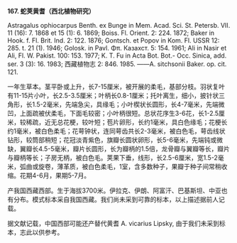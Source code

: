 **167. 蛇荚黄耆（西北植物研究）**

Astragalus ophiocarpus Benth. ex Bunge in Mem. Acad. Sci. St. Petersb. VII. 11 (16): 7. 1868 et 15 (1): 6. 1869; Boiss. Fl. Orient. 2: 224. 1872; Baker in Hook. f. Fl. Brit. Ind. 2: 122. 1876; Gontsch. et Popov in Kom. Fl. USSR 12: 285. t. 21 (1). 1946; Golosk. in Pavl. Φπ. Казахст. 5: 154. 1961; Ali in Nasir et Ali, Fl. W. Pakist. 100: 153. 1977; K. T. Fu in Acta Bot. Bot.- Occ. Sinica, add. ser. 3 (3): 16. 1983; 西藏植物志 2: 846. 1985. ——A. sitchsonii Baker. op. cit. 121.

一年生草本。茎平卧或上升，长7-15厘米，被开展的柔毛，基部分枝。羽状复叶有11-15片小叶，长2.5-3.5厘米；叶柄长0.8-1厘米；托叶离生，细小，披针状三角形，长1.5-2毫米，先端急尖，具缘毛；小叶楔状长圆形，长4-7毫米，先端微凹，上面疏被伏柔毛，下面毛较密；小叶柄很短。总状花序生3-6花，长1-2.5厘米，较稀疏，近无总花梗，较叶短；苞片卵形，长约1毫米，具白色缘毛；花梗长约1毫米，被白色柔毛；花萼钟状，连同萼齿共长2-3毫米，被白色毛，萼齿线状钻形，较筒部稍短；花冠淡青紫色，旗瓣长圆状卵形，长5-6毫米，先端钝或微缺，翼瓣长4.5-5毫米，瓣片长圆形，长为瓣柄的1.5倍，龙骨瓣与翼瓣等长，瓣片与瓣柄等长；子房无柄，被白色毛。荚果下垂，线形，长2.5-6厘米，宽1.5-2毫米，弧曲或旋卷，薄革质，被白色柔毛，1室，含多数种子，果瓣于种子间常稍收缩。花期4-6月，果期5-7月。

产我国西藏西部。生于海拔3700米。伊拉克、伊朗、阿富汗、巴基斯坦、中亚也有分布。模式标本采自我国西藏。我们尚未采到可靠的标本，以上描述据前人记载。

据文献记载，中国西部可能还产替代黄耆 A. vicarius Lipsky, 由于我们未采到标本，志此以供参考。
